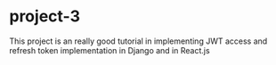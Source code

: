 # project-3


This project is an really good tutorial in implementing JWT access and refresh token implementation in Django and in React.js
